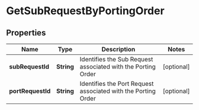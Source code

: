 

# GetSubRequestByPortingOrder


## Properties

| Name | Type | Description | Notes |
|------------ | ------------- | ------------- | -------------|
|**subRequestId** | **String** | Identifies the Sub Request associated with the Porting Order |  [optional] |
|**portRequestId** | **String** | Identifies the Port Request associated with the Porting Order |  [optional] |



